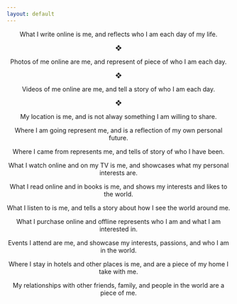 ```yaml
---
layout: default
---
```


<p align="center">What I write online is me, and reflects who I am each day of my life.</p>
<p align="center">&#x2756;</p>
<p align="center">Photos of me online are me, and represent of piece of who I am each day.</p>
<p align="center">&#x2756;</p>
<p align="center">Videos of me online are me, and tell a story of who I am each day.</p>
<p align="center">&#x2756;</p>
<p align="center">My location is me, and is not alway something I am willing to share.</p>

<p align="center">Where I am going represent me, and is a reflection of my own personal future.</p>

<p align="center">Where I came from represents me, and tells of story of who I have been.</p>

<p align="center">What I watch online and on my TV is me, and showcases what my personal interests are.</p>

<p align="center">What I read online and in books is me, and shows my interests and likes to the world.</p>

<p align="center">What I listen to is me, and tells a story about how I see the world around me.</p>

<p align="center">What I purchase online and offline represents who I am and what I am interested in.</p>

<p align="center">Events I attend are me, and showcase my interests, passions, and who I am in the world.</p>

<p align="center">Where I stay in hotels and other places is me, and are a piece of my home I take with me.</p>

<p align="center">My relationships with other friends, family, and people in the world are a piece of me.</p>
